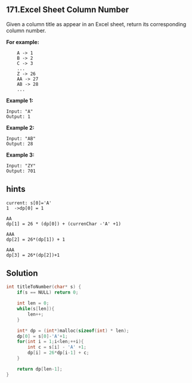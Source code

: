 ## 171.Excel Sheet Column Number

Given a column title as appear in an Excel sheet, return its corresponding column number.

**For example:**
```
    A -> 1
    B -> 2
    C -> 3
    ...
    Z -> 26
    AA -> 27
    AB -> 28
    ...
```
**Example 1:**
```
Input: "A"
Output: 1
```
**Example 2:**
```
Input: "AB"
Output: 28
```
**Example 3:**
```
Input: "ZY"
Output: 701
```

## hints
```
current: s[0]='A'
1  ->dp[0] = 1

AA
dp[1] = 26 * (dp[0]) + (currenChar -'A' +1)

AAA
dp[2] = 26*(dp[1]) + 1

AAA
dp[3] = 26*(dp[2])+1
```

## Solution
``` c
int titleToNumber(char* s) {
    if(s == NULL) return 0;

    int len = 0;
    while(s[len]){
        len++;
    }

    int* dp = (int*)malloc(sizeof(int) * len);
    dp[0] = s[0]-'A'+1;
    for(int i = 1;i<len;++i){
        int c = s[i] - 'A' +1;
        dp[i] = 26*dp[i-1] + c;
    }

    return dp[len-1];
}
```